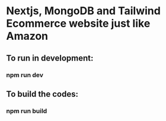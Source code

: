 # Nextjs, MongoDB and Tailwind Ecommerce website just like Amazon

## To run in development:

### npm run dev

## To build the codes:

### npm run build